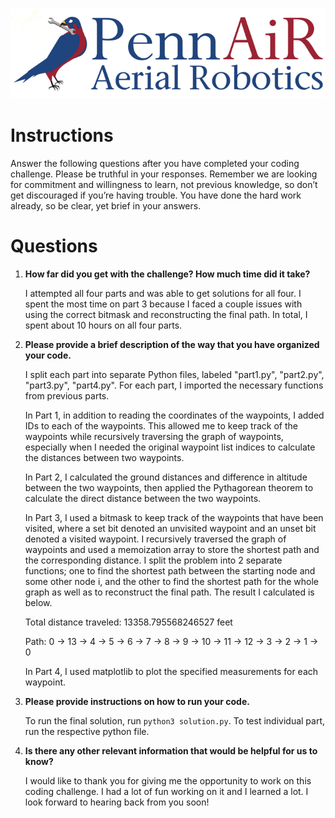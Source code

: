 ![alt_text](logos/image1.png 'image_tooltip')

# Instructions

Answer the following questions after you have completed your coding challenge. Please be truthful in your responses. Remember we are looking for commitment and willingness to learn, not previous knowledge, so don’t get discouraged if you’re having trouble. You have done the hard work already, so be clear, yet brief in your answers.

# Questions

1. **How far did you get with the challenge? How much time did it take?**

    I attempted all four parts and was able to get solutions for all four. I spent the most time on part 3 because I faced a couple issues with using the correct bitmask and reconstructing the final path. In total, I spent about 10 hours on all four parts.

2. **Please provide a brief description of the way that you have organized your code.**

    I split each part into separate Python files, labeled "part1.py", "part2.py", "part3.py", "part4.py". For each part, I imported the necessary functions from previous parts.

    In Part 1, in addition to reading the coordinates of the waypoints, I added IDs to each of the waypoints. This allowed me to keep track of the waypoints while recursively traversing the graph of waypoints, especially when I needed the original waypoint list indices to calculate the distances between two waypoints.

    In Part 2, I calculated the ground distances and difference in altitude between the two waypoints, then applied the Pythagorean theorem to calculate the direct distance between the two waypoints.

    In Part 3, I used a bitmask to keep track of the waypoints that have been visited, where a set bit denoted an unvisited waypoint and an unset bit denoted a visited waypoint. I recursively traversed the graph of waypoints and used a memoization array to store the shortest path and the corresponding distance. I split the problem into 2 separate functions; one to find the shortest path between the starting node and some other node i, and the other to find the shortest path for the whole graph as well as to reconstruct the final path. The result I calculated is below.

    Total distance traveled: 13358.795568246527 feet

    Path: 0 -> 13 -> 4 -> 5 -> 6 -> 7 -> 8 -> 9 -> 10 -> 11 -> 12 -> 3 -> 2 -> 1 -> 0

    In Part 4, I used matplotlib to plot the specified measurements for each waypoint.

3. **Please provide instructions on how to run your code.**

    To run the final solution, run `python3 solution.py`. To test individual part, run the respective python file.

4. **Is there any other relevant information that would be helpful for us to know?**

    I would like to thank you for giving me the opportunity to work on this coding challenge. I had a lot of fun working on it and I learned a lot. I look forward to hearing back from you soon!
